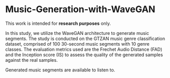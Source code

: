 # Music-Generation-with-WaveGAN
This work is intended for **research purposes** only.

In this study, we utilize the WaveGAN architecture to generate music segments. The study is conducted on the GTZAN music genre classification dataset, comprised of 100 30-second music segments with 10 genre classes. The evaluation metrics used are the Frechet Audio Distance (FAD) and the Inception score (IS) to assess the quality of the generated samples against the real samples.

Generated music segments are available to listen to.
